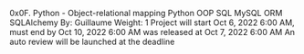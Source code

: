 0x0F. Python - Object-relational mapping
Python
OOP
SQL
MySQL
ORM
SQLAlchemy
 By: Guillaume
 Weight: 1
 Project will start Oct 6, 2022 6:00 AM, must end by Oct 10, 2022 6:00 AM
 was released at Oct 7, 2022 6:00 AM
 An auto review will be launched at the deadline

